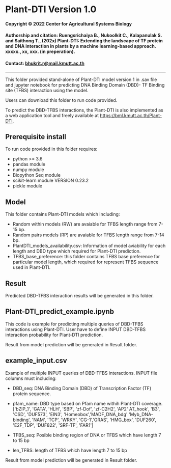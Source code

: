 # Plant-DTI Version 1.0
####   Copyright © 2022 Center for Agricultural Systems Biology
####   Authorship and citation: Ruengsrichaiya B., Nukoolkit C., Kalapanulak S. and Saithong T., (202x) Plant-DTI: Extending the landscape of TF protein and DNA interaction in plants by a machine learning-based approach. xxxxx., xx, xxx. (in preperation).
####   Contact: bhukrit.r@mail.kmutt.ac.th
----------------------------------------------------------------------------------------------------------------

This folder provided stand-alone of Plant-DTI model version 1 in .sav file and jupyter notebook for predicting DNA Binding Domain (DBD)- TF Binding site (TFBS) interaction using the model.

Users can download this folder to run code provided.

To predict the DBD-TFBS interactions, the Plant-DTI is also implemented as a web application tool and freely available at https://bml.kmutt.ac.th/Plant-DTI.

## Prerequisite install
To run code provided in this folder requires:

- python >= 3.6
- pandas module 
- numpy module
- Biopython Seq module
- scikit-learn module VERSION 0.23.2
- pickle module

## Model
This folder contains Plant-DTI models which including: 
- Random within models (RW) are avaiable for TFBS length range from 7-15 bp.
- Random pairs models (RP) are avaiable for TFBS length range from 7-14 bp.
- PlantDTI_models_availability.csv: Information of model aviability for each length and DBD type which required for Plant-DTI prediction.
- TFBS_base_preference: this folder contains TFBS base preference for particular model length, which required for represent TFBS sequence used in Plant-DTI.

## Result
Predicted DBD-TFBS interaction results will be generated in this folder.

## Plant-DTI_predict_example.ipynb
This code is example for predicting multiple queries of DBD-TFBS interactions using Plant-DTI. 
User have to define INPUT DBD-TFBS interaction probability for Plant-DTI prediction.

Result from model prediction will be generated in Result folder.

## example_input.csv
Example of multiple INPUT queries of DBD-TFBS interactions.
INPUT file columns must including:
- DBD_seq: DNA Binding Domain (DBD) of Transcription Factor (TF) protein sequence.
- pfam_name: DBD type based on Pfam name withih Plant-DTI coverage.
	['bZIP_1', 'GATA', 'HLH', 'SBP', 'zf-Dof', 'zf-C2H2', 'AP2' 
	AT_hook', 'B3', 'CSD', 'DUF573', 'EIN3', 'Homeobox','MADF_DNA_bdg'
	'Myb_DNA-binding', 'NAM', 'TCP', 'WRKY', 'CG-1','GRAS', 
	'HMG_box', 'DUF260', 'E2F_TDP', 'DUF822', 'SRF-TF', 'FAR1']

- TFBS_seq: Posible binding region of DNA or TFBS which have length 7 to 15 bp
- len_TFBS: length of TFBS which have length 7 to 15 bp

Result from model prediction will be generated in Result folder.


